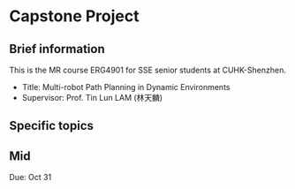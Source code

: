 # Capstone Project 

## Brief information

This is the MR course ERG4901 for SSE senior students at CUHK-Shenzhen. 

- Title: Multi-robot Path Planning in Dynamic Environments
- Supervisor: Prof. Tin Lun LAM (林天麟)

## Specific topics

## Mid 
Due: Oct 31

